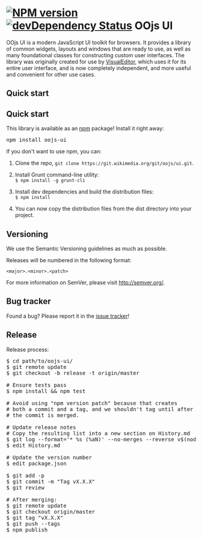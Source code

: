 [![NPM version](https://badge.fury.io/js/oojs-ui.svg)](https://badge.fury.io/js/oojs-ui) [![devDependency Status](https://david-dm.org/wikimedia/oojs-ui/dev-status.svg)](https://david-dm.org/wikimedia/oojs-ui#info=devDependencies)
OOjs UI
=================

OOjs UI is a modern JavaScript UI toolkit for browsers. It provides a library of common widgets, layouts and windows that are ready to use, as well as many foundational classes for constructing custom user interfaces. The library was originally created for use by [VisualEditor](https://www.mediawiki.org/wiki/VisualEditor), which uses it for its entire user interface, and is now completely independent, and more useful and convenient for other use cases.

Quick start
----------

Quick start
----------

This library is available as an [npm](https://npmjs.org/) package! Install it right away:
<pre lang="bash">
npm install oojs-ui
</pre>

If you don't want to use npm, you can:

1. Clone the repo, `git clone https://git.wikimedia.org/git/oojs/ui.git`.

1. Install Grunt command-line utility:<br/>`$ npm install -g grunt-cli`

1. Install dev dependencies and build the distribution files:<br/>`$ npm install`

1. You can now copy the distribution files from the dist directory into your project.


Versioning
----------

We use the Semantic Versioning guidelines as much as possible.

Releases will be numbered in the following format:

`<major>.<minor>.<patch>`

For more information on SemVer, please visit http://semver.org/.


Bug tracker
-----------

Found a bug? Please report it in the [issue tracker](https://bugzilla.wikimedia.org/enter_bug.cgi?product=OOjs+UI)!


Release
----------

Release process:
<pre lang="bash">
$ cd path/to/oojs-ui/
$ git remote update
$ git checkout -b release -t origin/master

# Ensure tests pass
$ npm install && npm test

# Avoid using "npm version patch" because that creates
# both a commit and a tag, and we shouldn't tag until after
# the commit is merged.

# Update release notes
# Copy the resulting list into a new section on History.md
$ git log --format='* %s (%aN)' --no-merges --reverse v$(node -e 'console.log(require("./package.json").version);')...HEAD | grep -v "Localisation updates from"
$ edit History.md

# Update the version number
$ edit package.json

$ git add -p
$ git commit -m "Tag vX.X.X"
$ git review

# After merging:
$ git remote update
$ git checkout origin/master
$ git tag "vX.X.X"
$ git push --tags
$ npm publish
</pre>
